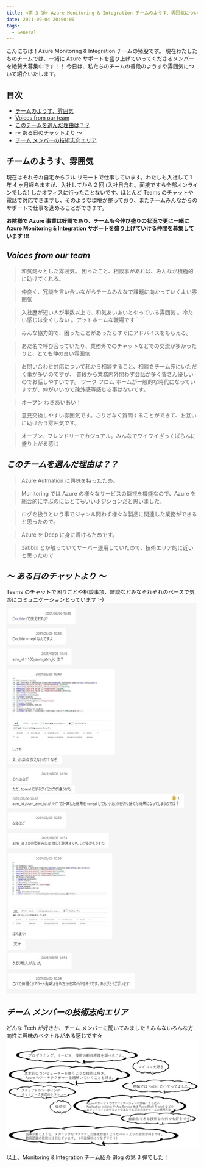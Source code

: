 ```yaml
---
title: <第 3 弾> Azure Monitoring & Integration チームのようす、雰囲気について
date: 2021-09-04 20:00:00
tags:
  - General
---
```


こんにちは！Azure Monitoring & Integration チームの猪股です。
現在わたしたちのチームでは、一緒に Azure サポートを盛り上げていってくださるメンバーを絶賛大募集中です！！
今日は、私たちのチームの普段のようすや雰囲気について紹介いたします。
<!-- more -->

## 目次
- [チームのようす、雰囲気](#チームのようす、雰囲気)
- [Voices from our team](#Voices-from-our-team)
- [このチームを選んだ理由は？？](#このチームを選んだ理由は？？)
- [～ ある日のチャットより ～](#～-ある日のチャットより-～)
- [チーム メンバーの技術志向エリア](#チーム-メンバーの技術志向エリア)

## チームのようす、雰囲気
現在はそれぞれ自宅からフル リモートで仕事しています。わたしも入社して 1 年 4 ヶ月経ちますが、入社してから 2 回 (入社日含む。面接ですら全部オンラインでした) しかオフィスに行ったことないです。ほとんど Teams のチャットや電話で対応できますし、そのような環境が整っており、またチームみんなからのサポートで仕事を進めることができます。

__お陰様で Azure 事業は好調であり、チームも今伸び盛りの状況で更に一緒に Azure Monitoring & Integration サポートを盛り上げていける仲間を募集しています !!!__



## ***Voices from our team***

> 和気藹々とした雰囲気。 困ったこと、相談事があれば、みんなが積極的に助けてくれる。

> 仲良く、冗談を言い合いながらチームみんなで課題に向かっていくよい雰囲気

> 入社歴が短い人が半数以上で、和気あいあいとやっている雰囲気 。冷たい感じは全くしない 。アットホームな職場です＾＾

> みんな協力的で、困ったことがあったらすぐにアドバイスをもらえる。

> あだ名で呼び合っていたり、業務外でのチャットなどでの交流が多かったりと、とても仲の良い雰囲気

> お問い合わせ対応について私から相談すること、相談をチーム宛にいただく事が多いのですが、 普段から業務内外問わず会話が多く皆さん優しいのでお話しやすいです。 ワーク フロム ホームが一般的な時代になっていますが、仲がいいので疎外感等感じる事はないです。

> オープン わきあいあい！

> 意見交換しやすい雰囲気です。さりげなく質問することができて、お互いに助け合う雰囲気です。

> オープン、フレンドリーでカジュアル。みんなでワイワイざっくばらんに盛り上がる感じ


## ***このチームを選んだ理由は？？***

> Azure Autmation に興味を持ったため。

> Monitoring では Azure の様々なサービスの監視を機能なので、Azure を総合的に学ぶのにはとてもいいポジションだと思いました。

> ログを扱うという事でジャンル問わず様々な製品に関連した業務ができると思ったので。

> Azure を Deep に身に着けるためです。

> zabbix とか触っていてサーバー運用していたので、技術エリア的に近いと思ったので


## ***～ ある日のチャットより ～***
Teams のチャットで困りごとや相談事項、雑談などみなそれぞれのペースで気楽にコミュニケーションとっています :-)
![](./OurTeamAtmosphere/chat.png)


## ***チーム メンバーの技術志向エリア***
どんな Tech が好きか、チーム メンバーに聞いてみました！みんないろんな方向性に興味のベクトルがある感じです☆
![](./OurTeamAtmosphere/techarea.png)

<!--
> プログラミング。サービス、技術の動作原理を調べること。
> マイコン大好き
> 基本的にコンピューターを使うような技術は好き。 Azure のアーキテクチャーを紐解いていくことも好き。
> 前職では Kotlin にハマってました。
> 歯車が動くような、メカニックなゴツゴツした機械が動くようなハードよりの技術が好きです。 動画認識の技術に注目しています。（手話解析につながりそう）
> 仮想化
> Azure のサービスではアプリケーションの実装により近い Application Insights や App Service 他は PowerShell や shell などのコマンドライン操作をより快適にする記述方法やツールの使用方法
> 自動化できる技術なら何でも好きです。
> スクリプトのコーディング　ネットワーク関連のトラシュー
-->

以上、Monitoring & Integration チーム紹介 Blog の第 3 弾でした！
